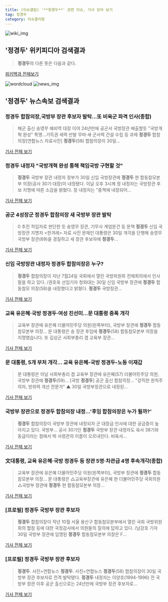 ```yaml
---
title: (이슈클립) '**정경두**' 관련 이슈, 기사 모아 보기
tag: 정경두
category: 이슈클리핑
---
```

![wiki_img](https://user-images.githubusercontent.com/42597476/44503234-41136a80-a6d0-11e8-9071-6fc6418eafe4.png)
## **'**정경두**'** 위키피디아 검색결과
>**정경두**의 다른 뜻은 다음과 같다.

<a href="https://ko.wikipedia.org/wiki/정경두" target="_blank">위키백과 전체보기</a>

![wordcloud](https://s3.ap-northeast-2.amazonaws.com/lyrics101-wordcloud/2018-08-30-1535617534.png)
![news_img](https://user-images.githubusercontent.com/42597476/44507050-1206f400-a6e4-11e8-8d98-7ffbfebb353f.png)
## **'**정경두**'** 뉴스속보 검색결과
### **정경두** 합참의장,국방부 장관 후보자 발탁…또 비육군 파격 인사(종합)

>해군 출신 송영무 예비역 대장 이어 24년만에 공군서 국방장관 배출할듯 "국방개혁 완성" 특명…기득권 세력 반발 무마·새 군사력 건설 수립 등 과제 **정경두** 합참의장[연합뉴스 자료사진] **정경두**(58) 합참의장이 30일...

<a href="http://app.yonhapnews.co.kr/YNA/Basic/SNS/r.aspx?c=AKR20180830071751014&did=1195m" target="_blank">기사 전체 보기</a>

### **정경두** 내정자 "국방개혁 완성 통해 책임국방 구현할 것"

>**정경두** 국방부 장관 내정자 정부가 30일 신임 국방장관에 **정경두** 현 합동참모본부 의장(공사 30기·대장)이 내정됐다. 이날 오후 3시께 정 내정자는 국방장관 후보 지명에 따른 소감을 밝혔다. 정 내정자는 "중책에 내정되어...

<a href="http://www.fnnews.com/news/201808301512148535" target="_blank">기사 전체 보기</a>

### 공군 4성장군 **정경두** 합참의장 새 국방부 장관 발탁

>0 추진 적임자로 판단한 듯 송영무 장관, 기무사 계엄문건 등 문책 **정경두** 신임 국방장관 지명자 <한겨레> 자료 사진 문재인 대통령은 30일 개각을 단행해 송영무 국방부 장관(69)을 경질하고 새 장관 후보자에 **정경두**...

<a href="http://www.hani.co.kr/arti/politics/defense/859930.html" target="_blank">기사 전체 보기</a>

### 신임 국방장관 내정자 **정경두** 합참의장은 누구?

>**정경두** 합참의장이 지난 7월24일 국회에서 열린 국방위원회 전체회의에서 인사말을 하고 있다. /권호욱 선임기자 청와대는 30일 신임 국방부 장관에 **정경두** 합동참모 의장(58)을 내정했다고 밝혔다. **정경두** 국방장관...

<a href="http://news.khan.co.kr/kh_news/khan_art_view.html?artid=201808301503001&code=910302" target="_blank">기사 전체 보기</a>

### 교육 유은혜·국방 **정경두**·여성 진선미…문 대통령 중폭 개각

>교육부 장관에 유은혜 더물어민주당 의원(왼쪽부터), 국방부 장관에 **정경두** 합동참모본부 의장... 문 대통령은 송 장관 후임에 **정경두**(58) 합동참모본부 의장을 지명했습니다. 또 김상곤 사회부총리 겸 교육부 장관...

<a href="https://news.sbs.co.kr/news/endPage.do?news_id=N1004913382&plink=ORI&cooper=NAVER" target="_blank">기사 전체 보기</a>

### 문 대통령, 5개 부처 개각... 교육 유은혜-국방 **정경두**-노동 이재갑

>문 대통령은 이날 사회부총리 겸 교육부 장관에 유은혜(57) 더불어민주당 의원, 국방부 장관에 **정경두**(59)... [국방 **정경두**] 공군 출신 합참의장... "강직한 원칙주의자, 방위력 개선 전문가" ▲  30일 국방부장관으로 내정된...

<a href="http://www.ohmynews.com/NWS_Web/View/at_pg.aspx?CNTN_CD=A0002467773&CMPT_CD=P0010&utm_source=naver&utm_medium=newsearch&utm_campaign=naver_news" target="_blank">기사 전체 보기</a>

### 국방부 장관으로 **정경두** 합참의장 내정…'후임 합참의장은 누가 될까?'

>**정경두** 합참의장이 국방부 장관에 내정되자 군 대장급 인사에 대한 궁금증이 높아지고 있다. 국방부... 공사 30기인 **정경두** 국방부 장관 내정자도 육사 38기와 동급이라는 점에서 박 사령관의 이름이 오르내린다. 비육사...

<a href="http://www.topstarnews.net/news/articleView.html?idxno=473852" target="_blank">기사 전체 보기</a>

### 文대통령, 교육 유은혜·국방 **정경두** 등 장관 5명·차관급 4명 후속개각(종합)

>교육부 장관에 유은혜 더물어민주당 의원(왼쪽부터), 국방부 장관에 **정경두** 합동참모본부 의장... 문 대통령은 △교육부장관에 유은혜 현 더불어민주당 국회의원 △국방부 장관에 **정경두** 현 합동참모본부 의장...

<a href="http://www.edaily.co.kr/news/newspath.asp?newsid=03480086619312568" target="_blank">기사 전체 보기</a>

### [프로필] **정경두** 국방부 장관 후보자

>**정경두** 합참의장이 작년 10월 서울 용산구 합동참모본부에서 열린 국회 국방위원회의 합참 등에 대한 국정감사에서 의원들의 질의에 답하고 있다. /남강호 기자 30일 국방부 장관에 임명된 **정경두** 합동참모본부 의장은 F...

<a href="http://news.chosun.com/site/data/html_dir/2018/08/30/2018083002301.html?utm_source=naver&utm_medium=original&utm_campaign=news" target="_blank">기사 전체 보기</a>

### [프로필] **정경두** 국방부 장관 후보자

>**정경두**. 사진=연합뉴스 **정경두**. 사진=연합뉴스 **정경두**(58) 합참의장이 30일 국방부 장관 후보자로 전격 발탁됐다. **정경두** 내정자는 이양호(1994-1996) 전 국방부 장관 이후 공군 출신으로는 24년만에 국방부 장관 후보자로...

<a href="http://www.joongboo.com/news/articleView.html?idxno=1282845" target="_blank">기사 전체 보기</a>


